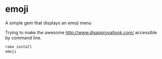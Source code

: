 emoji
=====

A simple gem that displays an emoji menu

Trying to make the awesome http://www.disapprovallook.com/ accessible by command line.

```ruby
rake install
emoji
```